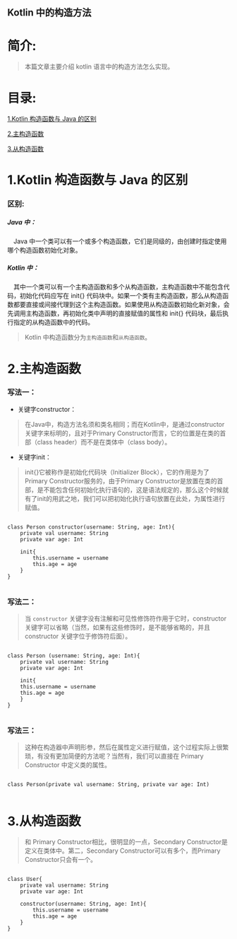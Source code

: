 Kotlin 中的构造方法
-------------

# 简介:
> 本篇文章主要介绍 kotlin 语言中的构造方法怎么实现。

# 目录:
[1.Kotlin 构造函数与 Java 的区别](#1)

[2.主构造函数](#2)

[3.从构造函数](#3)


# <span id = "1">**1.Kotlin 构造函数与 Java 的区别**</span>

### 区别:

##### Java 中：

&ensp;&ensp;Java 中一个类可以有一个或多个构造函数，它们是同级的，由创建时指定使用哪个构造函数初始化对象。


##### Kotlin 中：

&ensp;&ensp;其中一个类可以有一个主构造函数和多个从构造函数，主构造函数中不能包含代码，初始化代码应写在 init{} 代码块中。如果一个类有主构造函数，那么从构造函数都要直接或间接代理到这个主构造函数。如果使用从构造函数初始化新对象，会先调用主构造函数，再初始化类中声明的直接赋值的属性和 init{} 代码块，最后执行指定的从构造函数中的代码。

> Kotlin 中构造函数分为`主构造函数`和`从构造函数`。


# <span id = "2">**2.主构造函数**</span>

### 写法一：

- 关键字constructor：
> 在Java中，构造方法名须和类名相同；而在Kotlin中，是通过constructor关键字来标明的，且对于Primary Constructor而言，它的位置是在类的首部（class header）而不是在类体中（class body）。
    
- 关键字init：
> init{}它被称作是初始化代码块（Initializer Block），它的作用是为了Primary Constructor服务的，由于Primary Constructor是放置在类的首部，是不能包含任何初始化执行语句的，这是语法规定的，那么这个时候就有了init的用武之地，我们可以把初始化执行语句放置在此处，为属性进行赋值。


```

class Person constructor(username: String, age: Int){
	private val username: String
	private var age: Int

	init{
		this.username = username
		this.age = age
	}
}


```


### 写法二：

> 当 `constructor` 关键字没有注解和可见性修饰符作用于它时，constructor 关键字可以省略（当然，如果有这些修饰时，是不能够省略的，并且 constructor 关键字位于修饰符后面）。

```

class Person (username: String, age: Int){
    private val username: String
    private var age: Int

    init{
	this.username = username
	this.age = age
    }
}


```


### 写法三：

> 这种在构造器中声明形参，然后在属性定义进行赋值，这个过程实际上很繁琐，有没有更加简便的方法呢？当然有，我们可以直接在 Primary Constructor 中定义类的属性。


```

class Person(private val username: String, private var age: Int)


```


# <span id = "3">**3.从构造函数**</span>

> 和 Primary Constructor相比，很明显的一点，Secondary Constructor是定义在类体中。第二，Secondary Constructor可以有多个，而Primary Constructor只会有一个。

```

class User{
	private val username: String
	private var age: Int
		
	constructor(username: String, age: Int){
	    this.username = username
	    this.age = age
	}
}


```

